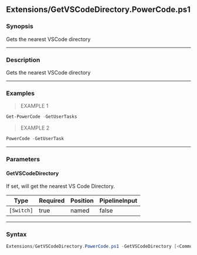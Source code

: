 Extensions/GetVSCodeDirectory.PowerCode.ps1
-------------------------------------------




### Synopsis
Gets the nearest VSCode directory



---


### Description

Gets the nearest VSCode directory



---


### Examples
> EXAMPLE 1

```PowerShell
Get-PowerCode -GetUserTasks
```
> EXAMPLE 2

```PowerShell
PowerCode -GetUserTask
```


---


### Parameters
#### **GetVSCodeDirectory**

If set, will get the nearest VS Code Directory.






|Type      |Required|Position|PipelineInput|
|----------|--------|--------|-------------|
|`[Switch]`|true    |named   |false        |





---


### Syntax
```PowerShell
Extensions/GetVSCodeDirectory.PowerCode.ps1 -GetVSCodeDirectory [<CommonParameters>]
```
